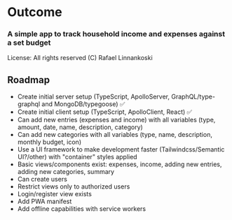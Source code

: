 # Outcome

### A simple app to track household income and expenses against a set budget

License: All rights reserved (C) Rafael Linnankoski

## Roadmap
- Create initial server setup (TypeScript, ApolloServer, GraphQL/type-graphql and MongoDB/typegoose)
  ✅
- Create initial client setup (TypeScript, ApolloClient, React) ✅
- Can add new entries (expenses and income) with all variables (type, amount, date, name,
  description, category)
- Can add new categories with all variables (type, name, description, monthly budget, icon)
- Use a UI framework to make development faster (Tailwindcss/Semantic UI?/other) with "container"
  styles applied
- Basic views/components exist: expenses, income, adding new entries, adding new categories, summary
- Can create users
- Restrict views only to authorized users
- Login/register view exists
- Add PWA manifest
- Add offline capabilities with service workers

